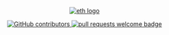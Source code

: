 <div align="center">
  <a href="https://www.artstation.com/artwork/WNRzG">
    <img alt="eth logo" src="https://pbs.twimg.com/media/FEfYZlFWYAUz8ib?format=jpg&name=large" >
  </a>
  <p align="center">
    <a href="https://github.com/LuozhuZhang/zk-rollup/graphs/contributors">
      <img alt="GitHub contributors" src="https://img.shields.io/github/contributors/LuozhuZhang/zk-rollup">
    </a>
    <a href="http://makeapullrequest.com">
      <img alt="pull requests welcome badge" src="https://img.shields.io/badge/PRs-welcome-brightgreen.svg?style=flat">
    </a>
  </p>
</div>
